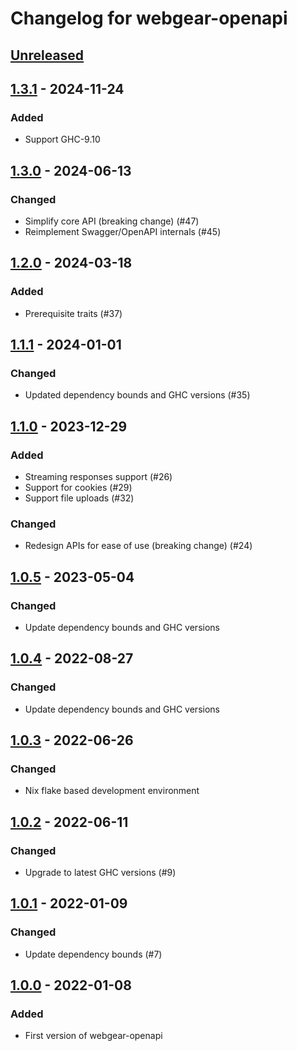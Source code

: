 # Changelog for webgear-openapi

## [Unreleased]

## [1.3.1] - 2024-11-24

### Added
- Support GHC-9.10

## [1.3.0] - 2024-06-13

### Changed
- Simplify core API (breaking change) (#47)
- Reimplement Swagger/OpenAPI internals (#45)

## [1.2.0] - 2024-03-18

### Added
- Prerequisite traits (#37)

## [1.1.1] - 2024-01-01

### Changed
- Updated dependency bounds and GHC versions (#35)

## [1.1.0] - 2023-12-29

### Added
- Streaming responses support (#26)
- Support for cookies (#29)
- Support file uploads (#32)

### Changed
- Redesign APIs for ease of use (breaking change) (#24)

## [1.0.5] - 2023-05-04

### Changed
- Update dependency bounds and GHC versions

## [1.0.4] - 2022-08-27

### Changed
- Update dependency bounds and GHC versions

## [1.0.3] - 2022-06-26

### Changed
- Nix flake based development environment

## [1.0.2] - 2022-06-11

### Changed
- Upgrade to latest GHC versions (#9)

## [1.0.1] - 2022-01-09

### Changed
- Update dependency bounds (#7)

## [1.0.0] - 2022-01-08

### Added
- First version of webgear-openapi

[Unreleased]: https://github.com/haskell-webgear/webgear/compare/v1.3.1...HEAD
[1.3.1]: https://github.com/haskell-webgear/webgear/releases/tag/v1.3.1
[1.3.0]: https://github.com/haskell-webgear/webgear/releases/tag/v1.3.0
[1.2.0]: https://github.com/haskell-webgear/webgear/releases/tag/v1.2.0
[1.1.1]: https://github.com/haskell-webgear/webgear/releases/tag/v1.1.1
[1.1.0]: https://github.com/haskell-webgear/webgear/releases/tag/v1.1.0
[1.0.5]: https://github.com/haskell-webgear/webgear/releases/tag/v1.0.5
[1.0.4]: https://github.com/haskell-webgear/webgear/releases/tag/v1.0.4
[1.0.3]: https://github.com/haskell-webgear/webgear/releases/tag/v1.0.3
[1.0.2]: https://github.com/haskell-webgear/webgear/releases/tag/v1.0.2
[1.0.1]: https://github.com/haskell-webgear/webgear/releases/tag/v1.0.1
[1.0.0]: https://github.com/haskell-webgear/webgear/releases/tag/v1.0.0
